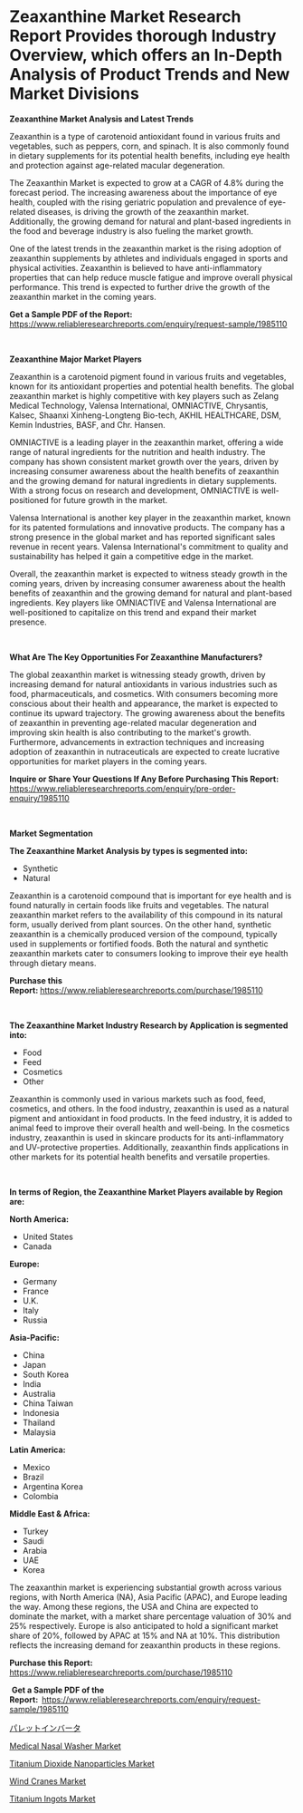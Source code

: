 <p><h1>Zeaxanthine Market Research Report Provides thorough Industry Overview, which offers an In-Depth Analysis of Product Trends and New Market Divisions</h1></p><p><strong>Zeaxanthine Market Analysis and Latest Trends</strong></p>
<p><p>Zeaxanthin is a type of carotenoid antioxidant found in various fruits and vegetables, such as peppers, corn, and spinach. It is also commonly found in dietary supplements for its potential health benefits, including eye health and protection against age-related macular degeneration.</p><p>The Zeaxanthin Market is expected to grow at a CAGR of 4.8% during the forecast period. The increasing awareness about the importance of eye health, coupled with the rising geriatric population and prevalence of eye-related diseases, is driving the growth of the zeaxanthin market. Additionally, the growing demand for natural and plant-based ingredients in the food and beverage industry is also fueling the market growth.</p><p>One of the latest trends in the zeaxanthin market is the rising adoption of zeaxanthin supplements by athletes and individuals engaged in sports and physical activities. Zeaxanthin is believed to have anti-inflammatory properties that can help reduce muscle fatigue and improve overall physical performance. This trend is expected to further drive the growth of the zeaxanthin market in the coming years.</p></p>
<p><strong>Get a Sample PDF of the Report:&nbsp;</strong> <a href="https://www.reliableresearchreports.com/enquiry/request-sample/1985110">https://www.reliableresearchreports.com/enquiry/request-sample/1985110</a></p>
<p>&nbsp;</p>
<p><strong>Zeaxanthine Major Market Players</strong></p>
<p><p>Zeaxanthin is a carotenoid pigment found in various fruits and vegetables, known for its antioxidant properties and potential health benefits. The global zeaxanthin market is highly competitive with key players such as Zelang Medical Technology, Valensa International, OMNIACTIVE, Chrysantis, Kalsec, Shaanxi Xinheng-Longteng Bio-tech, AKHIL HEALTHCARE, DSM, Kemin Industries, BASF, and Chr. Hansen.</p><p>OMNIACTIVE is a leading player in the zeaxanthin market, offering a wide range of natural ingredients for the nutrition and health industry. The company has shown consistent market growth over the years, driven by increasing consumer awareness about the health benefits of zeaxanthin and the growing demand for natural ingredients in dietary supplements. With a strong focus on research and development, OMNIACTIVE is well-positioned for future growth in the market.</p><p>Valensa International is another key player in the zeaxanthin market, known for its patented formulations and innovative products. The company has a strong presence in the global market and has reported significant sales revenue in recent years. Valensa International's commitment to quality and sustainability has helped it gain a competitive edge in the market.</p><p>Overall, the zeaxanthin market is expected to witness steady growth in the coming years, driven by increasing consumer awareness about the health benefits of zeaxanthin and the growing demand for natural and plant-based ingredients. Key players like OMNIACTIVE and Valensa International are well-positioned to capitalize on this trend and expand their market presence.</p></p>
<p>&nbsp;</p>
<p><strong>What Are The Key Opportunities For Zeaxanthine Manufacturers?</strong></p>
<p><p>The global zeaxanthin market is witnessing steady growth, driven by increasing demand for natural antioxidants in various industries such as food, pharmaceuticals, and cosmetics. With consumers becoming more conscious about their health and appearance, the market is expected to continue its upward trajectory. The growing awareness about the benefits of zeaxanthin in preventing age-related macular degeneration and improving skin health is also contributing to the market's growth. Furthermore, advancements in extraction techniques and increasing adoption of zeaxanthin in nutraceuticals are expected to create lucrative opportunities for market players in the coming years.</p></p>
<p><strong>Inquire or Share Your Questions If Any Before Purchasing This Report:</strong> <a href="https://www.reliableresearchreports.com/enquiry/pre-order-enquiry/1985110">https://www.reliableresearchreports.com/enquiry/pre-order-enquiry/1985110</a></p>
<p>&nbsp;</p>
<p><strong>Market Segmentation</strong></p>
<p><strong>The Zeaxanthine Market Analysis by types is segmented into:</strong></p>
<p><ul><li>Synthetic</li><li>Natural</li></ul></p>
<p><p>Zeaxanthin is a carotenoid compound that is important for eye health and is found naturally in certain foods like fruits and vegetables. The natural zeaxanthin market refers to the availability of this compound in its natural form, usually derived from plant sources. On the other hand, synthetic zeaxanthin is a chemically produced version of the compound, typically used in supplements or fortified foods. Both the natural and synthetic zeaxanthin markets cater to consumers looking to improve their eye health through dietary means.</p></p>
<p><strong>Purchase this Report:&nbsp;</strong><a href="https://www.reliableresearchreports.com/purchase/1985110">https://www.reliableresearchreports.com/purchase/1985110</a></p>
<p>&nbsp;</p>
<p><strong>The Zeaxanthine Market Industry Research by Application is segmented into:</strong></p>
<p><ul><li>Food</li><li>Feed</li><li>Cosmetics</li><li>Other</li></ul></p>
<p><p>Zeaxanthin is commonly used in various markets such as food, feed, cosmetics, and others. In the food industry, zeaxanthin is used as a natural pigment and antioxidant in food products. In the feed industry, it is added to animal feed to improve their overall health and well-being. In the cosmetics industry, zeaxanthin is used in skincare products for its anti-inflammatory and UV-protective properties. Additionally, zeaxanthin finds applications in other markets for its potential health benefits and versatile properties.</p></p>
<p>&nbsp;</p>
<p><strong>In terms of Region, the Zeaxanthine Market Players available by Region are:</strong></p>
<p>
    <p> <strong> North America: </strong>
        <ul>
            <li>United States</li>
            <li>Canada</li>
        </ul>
        </p> 
    <p> <strong> Europe: </strong>
        <ul>
            <li>Germany</li>
            <li>France</li>
            <li>U.K.</li>
            <li>Italy</li>
            <li>Russia</li>
        </ul>
        </p> 
    <p> <strong> Asia-Pacific: </strong>
        <ul>
            <li>China</li>
            <li>Japan</li>
            <li>South Korea</li>
            <li>India</li>
            <li>Australia</li>
            <li>China Taiwan</li>
            <li>Indonesia</li>
            <li>Thailand</li>
            <li>Malaysia</li>
        </ul>
        </p> 
    <p> <strong> Latin America: </strong>
        <ul>
            <li>Mexico</li>
            <li>Brazil</li>
            <li>Argentina Korea</li>
            <li>Colombia</li>
        </ul>
        </p> 
    <p> <strong> Middle East & Africa: </strong>
        <ul>
            <li>Turkey</li>
            <li>Saudi</li>
            <li>Arabia</li>
            <li>UAE</li>
            <li>Korea</li>
        </ul>
    </p>
    </p>
<p><p>The zeaxanthin market is experiencing substantial growth across various regions, with North America (NA), Asia Pacific (APAC), and Europe leading the way. Among these regions, the USA and China are expected to dominate the market, with a market share percentage valuation of 30% and 25% respectively. Europe is also anticipated to hold a significant market share of 20%, followed by APAC at 15% and NA at 10%. This distribution reflects the increasing demand for zeaxanthin products in these regions.</p></p>
<p><strong>Purchase this Report: </strong><a href="https://www.reliableresearchreports.com/purchase/1985110">https://www.reliableresearchreports.com/purchase/1985110</a></p>
<p>&nbsp;<strong>Get a Sample PDF of the Report:&nbsp;&nbsp;</strong><a href="https://www.reliableresearchreports.com/enquiry/request-sample/1985110">https://www.reliableresearchreports.com/enquiry/request-sample/1985110</a></p>
<p><strong></strong></p>
<p><p><a href="https://medium.com/@jacksonwiza1924/%E3%83%91%E3%83%AC%E3%83%83%E3%83%88%E3%82%A4%E3%83%B3%E3%83%90%E3%83%BC%E3%82%BF%E3%83%BC%E5%B8%82%E5%A0%B4-2031%E5%B9%B4%E3%81%BE%E3%81%A7%E3%81%AE%E6%88%90%E5%8A%9F%E3%81%99%E3%82%8B%E3%83%93%E3%82%B8%E3%83%8D%E3%82%B9%E6%88%A6%E7%95%A5%E3%81%AE%E9%8D%B5%E3%81%AB%E3%81%AA%E3%82%8B%E4%BA%88%E6%B8%AC-ca5345f41378">パレットインバータ</a></p><p><a href="https://view.publitas.com/reportprime-1/medical-nasal-washer-market-growth-market-trends-covid-19-impact-and-forecasts-for-period-from-2023-2030/">Medical Nasal Washer Market</a></p><p><a href="https://github.com/nathandecarvalho/Market-Research-Report-List-2/blob/main/titanium-dioxide-nanoparticles-market.md">Titanium Dioxide Nanoparticles Market</a></p><p><a href="https://spotless-saver-8fd.notion.site/Wind-Cranes-Market-Challenges-Opportunities-and-Growth-Drivers-and-Major-Market-Players-forecaste-af9c711b02b34fbe96e3885e80f271e9">Wind Cranes Market</a></p><p><a href="https://github.com/kosella/Market-Research-Report-List-2/blob/main/titanium-ingots-market.md">Titanium Ingots Market</a></p></p>